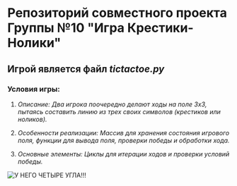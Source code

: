# Репозиторий совместного проекта Группы №10 "Игра Крестики-Нолики"

## Игрой является файл ***tictactoe.py***

### Условия игры:

1) _Описание: Два игрока поочередно делают ходы на поле 3x3, пытаясь составить линию из трех своих символов (крестиков или ноликов)._
  
2) _Особенности реализации: Массив для хранения состояния игрового поля, функции для вывода поля, проверки победы и обработки хода._

3) *Основные элементы: Циклы для итерации ходов и проверки условий победы.*

![У НЕГО ЧЕТЫРЕ УГЛА!!!](https://github.com/user-attachments/assets/26d1b996-beee-4186-92ee-e7f0b219729c)
